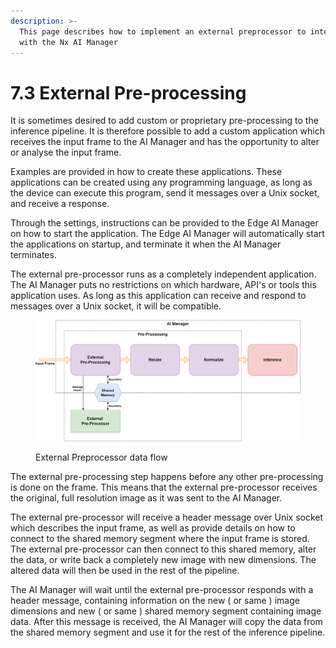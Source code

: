 ```yaml
---
description: >-
  This page describes how to implement an external preprocessor to integrate
  with the Nx AI Manager
---
```


# 7.3 External Pre-processing

It is sometimes desired to add custom or proprietary pre-processing to the inference pipeline. It is therefore possible to add a custom application which receives the input frame to the AI Manager and has the opportunity to alter or analyse the input frame.

Examples are provided in how to create these applications. These applications can be created using any programming language, as long as the device can execute this program, send it messages over a Unix socket, and receive a response.

Through the settings, instructions can be provided to the Edge AI Manager on how to start the application. The Edge AI Manager will automatically start the applications on startup, and terminate it when the AI Manager terminates.

The external pre-processor runs as a completely independent application. The AI Manager puts no restrictions on which hardware, API's or tools this application uses. As long as this application can receive and respond to messages over a Unix socket, it will be compatible.

<figure><img src="../../.gitbook/assets/preprocessor_flow (2).png" alt=""><figcaption><p>External Preprocessor data flow</p></figcaption></figure>

The external pre-processing step happens before any other pre-processing is done on the frame. This means that the external pre-processor receives the original, full resolution image as it was sent to the AI Manager.&#x20;

The external pre-processor will receive a header message over Unix socket which describes the input frame, as well as provide details on how to connect to the shared memory segment where the input frame is stored. The external pre-processor can then connect to this shared memory, alter the data, or write back a completely new image with new dimensions. The altered data will then be used in the rest of the pipeline.

The AI Manager will wait until the external pre-processor responds with a header message, containing information on the new ( or same ) image dimensions and new ( or same ) shared memory segment containing image data. After this message is received, the AI Manager will copy the data from the shared memory segment and use it for the rest of the inference pipeline.

